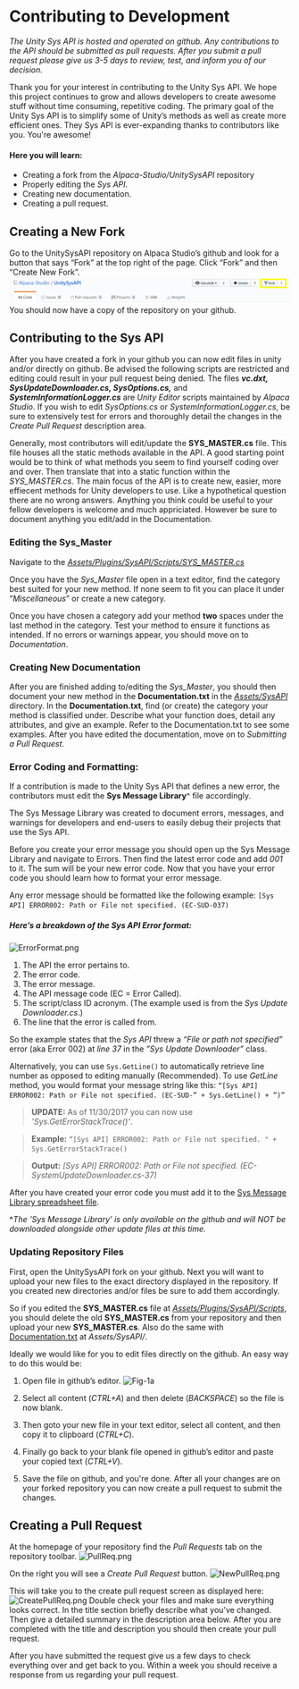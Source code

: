 # Contributing to Development
_The Unity Sys API is hosted and operated on github. Any contributions to the API should be submitted as pull requests. After you submit a pull request please give us 3-5 days to review, test, and inform you of our decision._

Thank you for your interest in contributing to the Unity Sys API. We hope this project continues to grow and allows developers to create awesome stuff without time consuming, repetitive coding. The primary goal of the Unity Sys API is to simplify some of Unity’s methods as well as create more efficient ones. They Sys API is ever-expanding thanks to contributors like you. You're awesome!

#### Here you will learn:
* Creating a fork from the _Alpaca-Studio/UnitySysAPI_ repository 
* Properly editing the _Sys API_.
* Creating new documentation.
* Creating a pull request.

## Creating a New Fork
Go to the UnitySysAPI repository on Alpaca Studio’s github and look for a button that says “Fork” at the top right of the page. 
Click “Fork” and then “Create New Fork”. 
![Fork.png](/Documentation/Images/Fork.png)
You should now have a copy of the repository on your github.

## Contributing to the Sys API
After you have created a fork in your github you can now edit files in unity and/or directly on github. Be advised the following scripts are restricted and editing could result in your pull request being denied.
The files _**vc.dxt, SysUpdateDownloader.cs, SysOptions.cs,**_ and _**SystemInformationLogger.cs**_ are _Unity Editor_ scripts maintained by _Alpaca Studio_. If you wish to edit _SysOptions.cs_ or _SystemInformationLogger.cs_, be sure to extensively test for errors and thoroughly detail the changes in the _Create Pull Request_ description area.

Generally, most contributors will edit/update the **SYS_MASTER.cs** file. This file houses all the static methods available in the API. A good starting point would be to think of what methods you seem to find yourself coding over and over. Then translate that into a static function within the *SYS_MASTER.cs*. The main focus of the API is to create new, easier, more effiecent methods for Unity developers to use. 
Like a hypothetical question there are no wrong answers. Anything you think could be useful to your fellow developers is welcome and much appriciated. However be sure to document anything you edit/add in the Documentation.


### Editing the Sys_Master
Navigate to the [*Assets/Plugins/SysAPI/Scripts/SYS_MASTER.cs*](UnitySysAPI/Source/Assets/Plugins/SysAPI/Scripts/SYS_MASTER.cs)

Once you have the *Sys_Master* file open in a text editor, find the category best suited for your new method. If none seem to fit you can place it under “*Miscellaneous*” or create a new category.

Once you have chosen a category add your method **two** spaces under the last method in the category.
Test your method to ensure it functions as intended. If no errors or warnings appear, you should move on to *Documentation*.


### Creating New Documentation
After you are finished adding to/editing the *Sys_Master*, you should then document your new method in the **Documentation.txt** in the [*Assets/SysAPI*](UnitySysAPI/Source/Assets/SysAPI) directory.
In the **Documentation.txt**, find (or create) the category your method is classified under. 
Describe what your function does, detail any attributes, and give an example. Refer to the Documentation.txt to see some examples.
After you have edited the documentation, move on to *Submitting a Pull Request*.

### Error Coding and Formatting:
If a contribution is made to the Unity Sys API that defines a new error, the contributors must edit the __Sys Message Library__^ file accordingly.

The Sys Message Library was created to document errors, messages, and warnings for developers and end-users to easily debug their projects that use the Sys API.

Before you create your error message you should open up the Sys Message Library and navigate to Errors. Then find the latest error code and add *001* to it. The sum will be your new error code. Now that you have your error code you should learn how to format your error message.

Any error message should be formatted like the following example:
```[Sys API] ERROR002: Path or File not specified. (EC-SUD-037)```

##### Here’s a breakdown of the Sys API Error format:
![ErrorFormat.png](/Documentation/Images/ErrorFormat.png)
1. The API the error pertains to.
2. The error code.
3. The error message.
4. The API message code (EC = Error Called).
5. The script/class ID acronym. (The example used is from the *Sys Update Downloader.cs*.)
6. The line that the error is called from.

So the example states that the _Sys API_ threw a _“File or path not specified”_ error (aka Error 002) at _line 37_ in the _”Sys Update Downloader”_ class.

Alternatively, you can use ```Sys.GetLine()``` to automatically retrieve line number as opposed to editing manually (Recommended). To use *GetLine* method, you would format your message string like this:
```“[Sys API] ERROR002: Path or File not specified. (EC-SUD-” + Sys.GetLine() + ”)”```

>**UPDATE:** As of 11/30/2017 you can now use *'Sys.GetErrorStackTrace()'*.

>**Example:** `“[Sys API] ERROR002: Path or File not specified. " + Sys.GetErrorStackTrace()`

>**Output:** *[Sys API] ERROR002: Path or File not specified. (EC-SystemUpdateDownloader.cs-37)*

After you have created your error code you must add it to the [Sys Message Library spreadsheet file](UnitySysAPI/Documentation/Sys%20Message%20Library.xlsx). 

**^**_The 'Sys Message Library' is only available on the github and will NOT be downloaded alongside other update files at this time._


### Updating Repository Files
First, open the UnitySysAPI fork on your github. Next you will want to upload your new files to the exact directory displayed in the repository. If you created new directories and/or files be sure to add them accordingly.

So if you edited the **SYS_MASTER.cs** file at [*Assets/Plugins/SysAPI/Scripts*](UnitySysAPI/Source/Assets/Plugins/SysAPI/Scripts), you should delete the old **SYS_MASTER.cs** from your repository and then upload your new **SYS_MASTER.cs**.
Also do the same with [Documentation.txt](UnitySysAPI/Source/Assets/SysAPI/Documentation.txt) at *Assets/SysAPI/*.

Ideally we would like for you to edit files directly on the github. An easy way to do this would be:
1. Open file in github’s editor.
![Fig-1a](/Documentation/Images/EditFile.png)

2. Select all content (*CTRL+A*) and then delete (*BACKSPACE*) so the file is now blank.
3. Then goto your new file in your text editor, select all content, and then copy it to clipboard (*CTRL+C*).
4. Finally go back to your blank file opened in github’s editor and paste your copied text (*CTRL+V*).
5. Save the file on github, and you're done.
After all your changes are on your forked repository you can now create a pull request to submit the changes.

## Creating a Pull Request
At the homepage of your repository find the *Pull Requests* tab on the repository toolbar.
![PullReq.png](/Documentation/Images/PullReq.png)

On the right you will see a *Create Pull Request* button.
![NewPullReq.png](/Documentation/Images/NewPullReq.png)

This will take you to the create pull request screen as displayed here:
![CreatePullReq.png](/Documentation/Images/CreatePullReq.png)
Double check your files and make sure everything looks correct. In the title section briefly describe what you’ve changed. Then give a detailed summary in the description area below. After you are completed with the title and description you should then create your pull request.

After you have submitted the request give us a few days to check everything over and get back to you. Within a week you should receive a response from us regarding your pull request.
